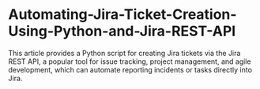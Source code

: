# Automating-Jira-Ticket-Creation-Using-Python-and-Jira-REST-API
This article provides a Python script for creating Jira tickets via the Jira REST API, a popular tool for issue tracking, project management, and agile development, which can automate reporting incidents or tasks directly into Jira.
